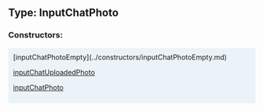 ## Type: InputChatPhoto  

### Constructors:

<style>
.container {
    width: auto;
    overflow-x: auto;
    white-space: nowrap;
    background: #ecf3f8;
    padding: 10px;
}
</style>
<div class="container">
[inputChatPhotoEmpty](../constructors/inputChatPhotoEmpty.md)  

[inputChatUploadedPhoto](../constructors/inputChatUploadedPhoto.md)  

[inputChatPhoto](../constructors/inputChatPhoto.md)  

</div>